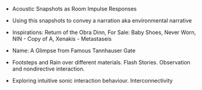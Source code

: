 - Acoustic Snapshots as Room Impulse Responses
- Using this snapshots to convey a narration aka environmental narrative

- Inspirations: Return of the Obra Dinn, For Sale: Baby Shoes, Never Worn, NIN - Copy of A, Xenakis - Metastaseis

- Name: A Glimpse from Famous Tannhauser Gate

- Footsteps and Rain over different materials. Flash Stories. Observation and nondirective interaction.
- Exploring intuitive sonic interaction behaviour. Interconnectivity